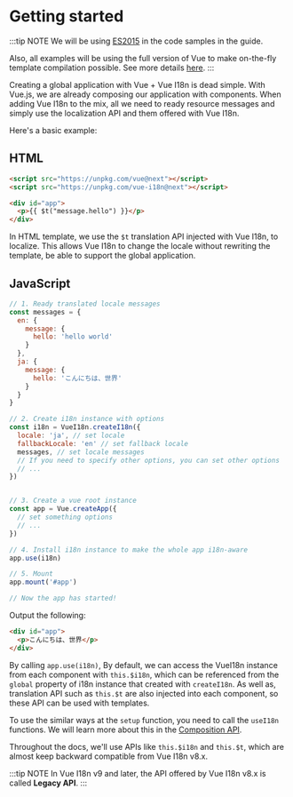 # Getting started

:::tip NOTE
We will be using [ES2015](https://github.com/lukehoban/es6features) in the
code samples in the guide.

Also, all examples will be using the full version of Vue to make on-the-fly template compilation possible. See more details [here](https://v3.vuejs.org/guide/installation.html#runtime-compiler-vs-runtime-only).
:::

Creating a global application with Vue + Vue I18n is dead simple. With Vue.js, we are already composing our application with components. When adding Vue I18n to the mix, all we need to ready resource messages and simply use the localization API and them offered with Vue I18n.

Here's a basic example:

## HTML

```html
<script src="https://unpkg.com/vue@next"></script>
<script src="https://unpkg.com/vue-i18n@next"></script>

<div id="app">
  <p>{{ $t("message.hello") }}</p>
</div>
```

In HTML template, we use the `$t` translation API injected with Vue I18n, to localize. This allows Vue I18n to change the locale without rewriting the template, be able to support the global application.

## JavaScript

```js
// 1. Ready translated locale messages
const messages = {
  en: {
    message: {
      hello: 'hello world'
    }
  },
  ja: {
    message: {
      hello: 'こんにちは、世界'
    }
  }
}

// 2. Create i18n instance with options
const i18n = VueI18n.createI18n({
  locale: 'ja', // set locale
  fallbackLocale: 'en' // set fallback locale
  messages, // set locale messages
  // If you need to specify other options, you can set other options
  // ...
})


// 3. Create a vue root instance
const app = Vue.createApp({
  // set something options
  // ...
})

// 4. Install i18n instance to make the whole app i18n-aware
app.use(i18n)

// 5. Mount
app.mount('#app')

// Now the app has started!
```

Output the following:

```html
<div id="app">
  <p>こんにちは、世界</p>
</div>
```

By calling `app.use(i18n)`, By default, we can access the VueI18n instance from each component with `this.$i18n`, which can be referenced from the `global` property of i18n instance that created with `createI18n`. As well as, translation API such as `this.$t` are also injected into each component, so these API can be used with templates.

To use the similar ways at the `setup` function, you need to call the `useI18n` functions. We will learn more about this in the [Composition API](../advanced/composition).

Throughout the docs, we'll use APIs like `this.$i18n` and `this.$t`, which are almost keep backward compatible from Vue I18n v8.x.

:::tip NOTE
In Vue I18n v9 and later, the API offered by Vue I18n v8.x is called **Legacy API**.
:::
